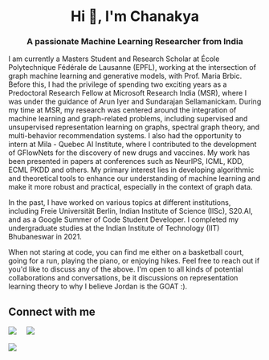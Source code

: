<h1 align="center">Hi 👋, I'm Chanakya</h1>
<h3 align="center">A passionate Machine Learning Researcher from India</h3>

I am currently a Masters Student and Research Scholar at École Polytechnique Fédérale de Lausanne (EPFL), working at the intersection of graph machine learning and generative models, with Prof. Maria Brbic. Before this, I had the privilege of spending two exciting years as a Predoctoral Research Fellow at Microsoft Research India (MSR), where I was under the guidance of Arun Iyer and Sundarajan Sellamanickam. During my time at MSR, my research was centered around the integration of machine learning and graph-related problems, including supervised and unsupervised representation learning on graphs, spectral graph theory, and multi-behavior recommendation systems. I also had the opportunity to intern at Mila - Quebec AI Institute, where I contributed to the development of GFlowNets for the discovery of new drugs and vaccines. My work has been presented in papers at conferences such as NeurIPS, ICML, KDD, ECML PKDD and others. My primary interest lies in developing algorithmic and theoretical tools to enhance our understanding of machine learning and make it more robust and practical, especially in the context of graph data.

In the past, I have worked on various topics at different institutions, including Freie Universität Berlin, Indian Institute of Science (IISc), S20.AI, and as a Google Summer of Code Student Developer. I completed my undergraduate studies at the Indian Institute of Technology (IIT) Bhubaneswar in 2021.

When not staring at code, you can find me either on a basketball court, going for a run, playing the piano, or enjoying hikes. Feel free to reach out if you'd like to discuss any of the above. I'm open to all kinds of potential collaborations and conversations, be it discussions on representation learning theory to why I believe Jordan is the GOAT :).

## Connect with me

<a href="https://www.linkedin.com/in/chanakyaekbote/"><img src="https://img.shields.io/badge/linkedin-%230077B5.svg?&style=for-the-badge&logo=linkedin&logoColor=white" /></a>&nbsp;&nbsp;&nbsp;&nbsp;
<a href="mailto:ca10@iitbbs.ac.in"><img src="https://img.shields.io/badge/gmail-%23D14836.svg?&style=for-the-badge&logo=gmail&logoColor=white" /></a>&nbsp;&nbsp;&nbsp;&nbsp;

<a href="https://github.com/anuraghazra/github-readme-stats">
  <img align="left" src="https://github-readme-stats.vercel.app/api?username=cekbote&show_icons=true&hide_border=true" />
</a>


